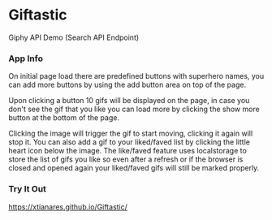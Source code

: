 # Giftastic
Giphy API Demo (Search API Endpoint)

### App Info
On initial page load there are predefined buttons with superhero names, you can add more buttons by using the add button area on top of the page.

Upon clicking a button 10 gifs will be displayed on the page, in case you don't see the gif that you like you can load more by clicking the show more button at the bottom of the page.

Clicking the image will trigger the gif to start moving, clicking it again will stop it. You can also add a gif to your liked/faved list by clicking the little heart icon below the image. The like/faved feature uses localstorage to store the list of gifs you like so even after a refresh or if the browser is closed and opened again your liked/faved gifs will still be marked properly.

### Try It Out
https://xtianares.github.io/Giftastic/
